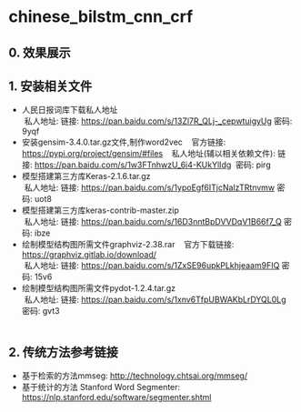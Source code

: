 # chinese_bilstm_cnn_crf

## 0. 效果展示  

## 1. 安装相关文件  
* 人民日报词库下载私人地址  
  私人地址: 链接: <https://pan.baidu.com/s/13Zl7R_QLj-_cepwtuigyUg> 密码: 9yqf  
* 安装gensim-3.4.0.tar.gz文件,制作word2vec  
  官方链接: <https://pypi.org/project/gensim/#files>  
  私人地址(辅以相关依赖文件): 链接: <https://pan.baidu.com/s/1w3FTnhwzU_6i4-KUkYlIdg>  密码: pirg  
* 模型搭建第三方库Keras-2.1.6.tar.gz  
  私人地址: 链接: <https://pan.baidu.com/s/1ypoEgf6ITjcNalzTRtnvmw> 密码: uot8  
* 模型搭建第三方库keras-contrib-master.zip  
  私人地址: 链接: <https://pan.baidu.com/s/16D3nntBpDVVDqV1B66f7_Q> 密码: ibze  
* 绘制模型结构图所需文件graphviz-2.38.rar  
  官方下载链接: <https://graphviz.gitlab.io/download/>  
  私人地址: 链接: <https://pan.baidu.com/s/1ZxSE96upkPLkhjeaam9FIQ> 密码: 15v6  
* 绘制模型结构图所需文件pydot-1.2.4.tar.gz  
  私人地址: 链接: <https://pan.baidu.com/s/1xnv6TfpUBWAKbLrDYQL0Lg> 密码: gvt3  
  
## 2. 传统方法参考链接  
* 基于检索的方法mmseg: <http://technology.chtsai.org/mmseg/>  
* 基于统计的方法 Stanford Word Segmenter: <https://nlp.stanford.edu/software/segmenter.shtml>  

